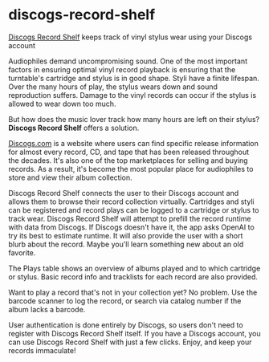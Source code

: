 # discogs-record-shelf

[Discogs Record Shelf](https://discogs-record-shelf-e0e54663a588.herokuapp.com/) keeps track of vinyl stylus wear using your Discogs account

Audiophiles demand uncompromising sound. One of the most important factors in ensuring optimal vinyl record playback is ensuring that the turntable's cartridge and stylus is in good shape. Styli have a finite lifespan. Over the many hours of play, the stylus wears down and sound reproduction suffers. Damage to the vinyl records can occur if the stylus is allowed to wear down too much.

But how does the music lover track how many hours are left on their stylus? <b>Discogs Record Shelf</b> offers a solution.

[Discogs.com](https://discogs.com) is a website where users can find specific release information for almost every record, CD, and tape that has been released throughout the decades. It's also one of the top marketplaces for selling and buying records. As a result, it's become the most popular place for audiophiles to store and view their album collection.

Discogs Record Shelf connects the user to their Discogs account and allows them to browse their record collection virtually. Cartridges and styli can be registered and record plays can be logged to a cartridge or stylus to track wear. Discogs Record Shelf will attempt to prefill the record runtime with data from Discogs. If Discogs doesn't have it, the app asks OpenAI to try its best to estimate runtime. It will also provide the user with a short blurb about the record. Maybe you'll learn something new about an old favorite.

The Plays table shows an overview of albums played and to which cartridge or stylus. Basic record info and tracklists for each record are also provided.

Want to play a record that's not in your collection yet? No problem. Use the barcode scanner to log the record, or search via catalog number if the album lacks a barcode.

User authentication is done entirely by Discogs, so users don't need to register with Discogs Record Shelf itself. If you have a Discogs account, you can use Discogs Record Shelf with just a few clicks. Enjoy, and keep your records immaculate!
